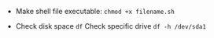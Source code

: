 - Make shell file executable:
`chmod +x filename.sh`

- Check disk space
`df`
Check specific drive
`df -h /dev/sda1`
